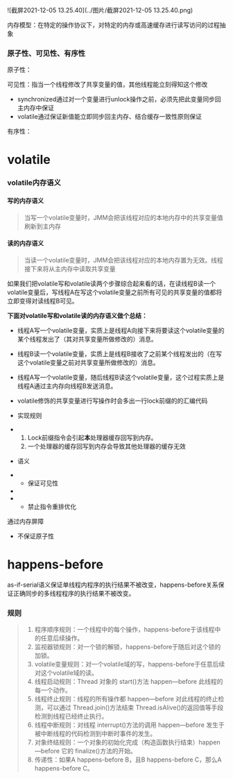 ![截屏2021-12-05 13.25.40](../图片/截屏2021-12-05 13.25.40.png)







内存模型：在特定的操作协议下，对特定的内存或高速缓存进行读写访问的过程抽象

### **原子性、可见性、有序性**

原子性：

可见性：指当一个线程修改了共享变量的值，其他线程能立刻得知这个修改

- synchronized通过对一个变量进行unlock操作之前，必须先把此变量同步回主内存中保证
- volatile通过保证新值能立即同步回主内存、结合缓存一致性原则保证

有序性：







# volatile

### volatile内存语义

#### 写的内存语义

>当写一个volatile变量时，JMM会把该线程对应的本地内存中的共享变量值刷新到主内存

#### 读的内存语义

>当读一个volatile变量时，JMM会把该线程对应的本地内存置为无效。线程接下来将从主内存中读取共享变量

如果我们把volatile写和volatile读两个步骤综合起来看的话，在读线程B读一个volatile变量后，写线程A在写这个volatile变量之前所有可见的共享变量的值都将立即变得对读线程B可见。

**下面对volatile写和volatile读的内存语义做个总结：**

- 线程A写一个volatile变量，实质上是线程A向接下来将要读这个volatile变量的某个线程发出了（其对共享变量所做修改的）消息。

- 线程B读一个volatile变量，实质上是线程B接收了之前某个线程发出的（在写这个volatile变量之前对共享变量所做修改的）消息。

- 线程A写一个volatile变量，随后线程B读这个volatile变量，这个过程实质上是线程A通过主内存向线程B发送消息。





- volatile修饰的共享变量进行写操作时会多出一行lock前缀的的汇编代码
- 实现规则
- 1. Lock前缀指令会引起**本**处理器缓存回写到内存。
  2. 一个处理器的缓存回写到内存会导致其他处理器的缓存无效
- 语义
- - 保证可见性
- 
- - 禁止指令重排优化

通过内存屏障

- 不保证原子性





# happens-before

as-if-serial语义保证单线程内程序的执行结果不被改变，happens-before关系保证正确同步的多线程程序的执行结果不被改变。

### 规则

> 1. 程序顺序规则：一个线程中的每个操作，happens-before于该线程中的任意后续操作。
> 2. 监视器锁规则：对一个锁的解锁，happens-before于随后对这个锁的加锁。
> 3. volatile变量规则：对一个volatile域的写，happens-before于任意后续对这个volatile域的读。
> 4. 线程启动规则：Thread 对象的 start()方法 happen—before 此线程的每一个动作。
> 5. 线程终止规则：线程的所有操作都 happen—before 对此线程的终止检测，可以通过 Thread.join()方法结束 Thread.isAlive()的返回值等手段检测到线程已经终止执行。
> 6. 线程中断规则：对线程 interrupt()方法的调用 happen—before 发生于被中断线程的代码检测到中断时事件的发生。
> 7. 对象终结规则：一个对象的初始化完成（构造函数执行结束）happen—before 它的 finalize()方法的开始。
> 8. 传递性：如果A happens-before B，且B happens-before C，那么A happens-before C。

